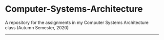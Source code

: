 # Computer-Systems-Architecture
A repository for the assignments in my Computer Systems Architecture class (Autumn Semester, 2020)
*  *  *
